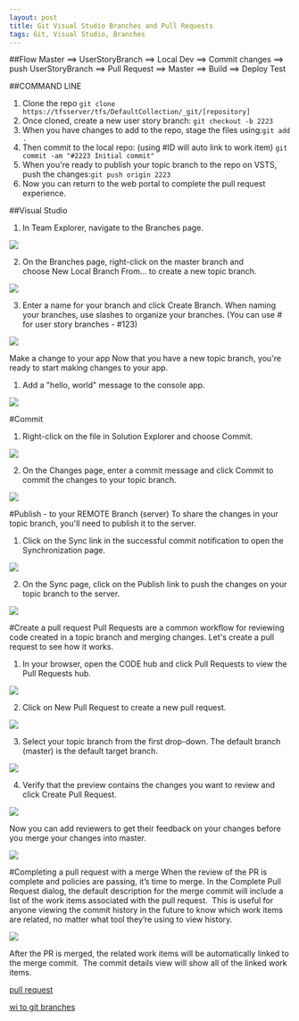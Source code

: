 ```yaml
---
layout: post
title: Git Visual Studio Branches and Pull Requests
tags: Git, Visual Studio, Branches
---
```

##Flow
Master ==> UserStoryBranch ==> Local Dev ==> Commit changes ==>	
push UserStoryBranch ==> Pull Request ==> Master ==> Build ==> Deploy Test
	
##COMMAND LINE
1. Clone the repo `git clone   https://tfsserver/tfs/DefaultCollection/_git/[repository]`
2. Once cloned, create a new user story branch: `git checkout -b 2223`
3. When you have changes to add to the repo, stage the files using:`git add .`
4. Then commit to the local repo: (using #ID will auto link to work item) `git commit -am "#2223 Initial commit"`
5. When you're ready to publish your topic branch to the repo on VSTS, push the changes:`git push origin 2223`
6. Now you can return to the web portal to complete the pull request experience.

##Visual Studio
1. In Team Explorer, navigate to the Branches page. 

![]({{site.url}}/img/gitbranchpullreq/vsbranches1.png)

2. On the Branches page, right-click on the master branch and choose New Local Branch From... to create a new topic branch.

![]({{site.url}}/img/gitbranchpullreq/vsbranchesnewlocal.png)

3. Enter a name for your branch and click Create Branch. When naming your branches, use slashes to organize your branches. (You can use #<storyid> for user story branches - #123)

![]({{site.url}}/img/gitbranchpullreq/vsbranchescreate.png)	
	
Make a change to your app Now that you have a new topic branch, you're ready to start making changes to your app.
1. Add a "hello, world" message to the console app.

![]({{site.url}}/img/gitbranchpullreq/vshelloworld.png)
	
#Commit
1. Right-click on the file in Solution Explorer and choose Commit.

![]({{site.url}}/img/gitbranchpullreq/vscommit.png)

2. On the Changes page, enter a commit message and click Commit to commit the changes to your topic branch.

![]({{site.url}}/img/gitbranchpullreq/vschangescommit.png)
	
#Publish - to your REMOTE Branch (server)
To share the changes in your topic branch, you'll need to publish it to the server.
1. Click on the Sync link in the successful commit notification to open the Synchronization page.

![]({{site.url}}/img/gitbranchpullreq/vscommitsyncmessage.png)		

2. On the Sync page, click on the Publish link to push the changes on your topic branch to the server.

![]({{site.url}}/img/gitbranchpullreq/vssyncpublish.png)
	
#Create a pull request
Pull Requests are a common workflow for reviewing code created in a topic branch and merging changes. Let's create a pull request to see how it works.
1. In your browser, open the CODE hub and click Pull Requests to view the Pull Requests hub.

![]({{site.url}}/img/gitbranchpullreq/webpullrequesthub.png)		

2. Click on New Pull Request to create a new pull request.

![]({{site.url}}/img/gitbranchpullreq/webpullrequestnew.png)	

3. Select your topic branch from the first drop-down. The default branch (master) is the default target branch.

![]({{site.url}}/img/gitbranchpullreq/webpullrequestselectbranch.png)

4. Verify that the preview contains the changes you want to review and click Create Pull Request.

![]({{site.url}}/img/gitbranchpullreq/webpullrequestcreate.png)

Now you can add reviewers to get their feedback on your changes before you merge your changes into master.

![]({{site.url}}/img/gitbranchpullreq/webpullrequestinprogress.png)		

#Completing a pull request with a merge
When the review of the PR is complete and policies are passing, it’s time to merge. In the Complete Pull Request dialog, the default description for the merge commit will include a list of the work items associated with the pull request.  This is useful for anyone viewing the commit history in the future to know which work items are related, no matter what tool they’re using to view history.

![]({{site.url}}/img/gitbranchpullreq/complete-pull-request.png)

After the PR is merged, the related work items will be automatically linked to the merge commit.  The commit details view will show all of the linked work items.

[pull request](https://www.visualstudio.com/en-us/docs/git/get-started#conduct-a-pull-request)

[wi to git branches](https://blogs.msdn.microsoft.com/visualstudioalm/2016/03/02/linking-work-items-to-git-branches-commits-and-pull-requests) 




